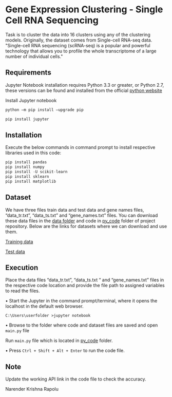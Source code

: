 # Gene Expression Clustering - Single Cell RNA Sequencing

Task is to cluster the data into 16 clusters using any of the clustering models. Originally, the dataset comes from Single-cell RNA-seq data. "Single-cell RNA sequencing (scRNA-seq) is a popular and powerful technology that allows you to profile the whole transcriptome of a large number of individual cells."

## Requirements
Jupyter Notebook installation requires Python 3.3 or greater, or Python 2.7, these versions can be found and installed from the official [python website](https://www.python.org/downloads/)

Install Jupyter notebook

```python
python –m pip install –upgrade pip

pip install jupyter
```
## Installation


Execute the below commands in command prompt to install respective libraries used in this code:
```python
pip install pandas
pip install numpy
pip install -U scikit-learn
pip install sklearn
pip install matplotlib
```

## Dataset
We have three files train data and test data and gene names files, “data_tr.txt”, “data_ts.txt” and “gene_names.txt” files. You can download these data files in the [data folder](https://github.com/NarenderKrishna/GeneExpressionClustering/tree/main/data) and code in [py_code](https://github.com/NarenderKrishna/GeneExpressionClustering/tree/main/py_code) folder of project repository. Below are the links for datasets where we can download and use them.

[Training data](https://github.com/NarenderKrishna/GeneExpressionClustering/blob/main/data/trainingdata.zip)

[Test data](https://github.com/NarenderKrishna/GeneExpressionClustering/blob/main/data/testdata.zip)


## Execution
Place the data files “data_tr.txt”, “data_ts.txt “ and “gene_names.txt” files in the respective code location and provide the file path to assigned variables to read the files.

•	Start the Jupyter in the command prompt/terminal, where it opens the localhost in the default web browser. 
```
C:\Users\userfolder >jupyter notebook
```

•	Browse to the folder where code and dataset files are saved and open ```main.py``` file

Run ```main.py``` file which is located in [py_code](https://github.com/NarenderKrishna/GeneExpressionClustering/tree/main/py_code) folder.

•	Press ```Ctrl + Shift + Alt + Enter``` to run the code file.

## Note

Update the working API link in the code file to check the accuracy.


Narender Krishna Rapolu

